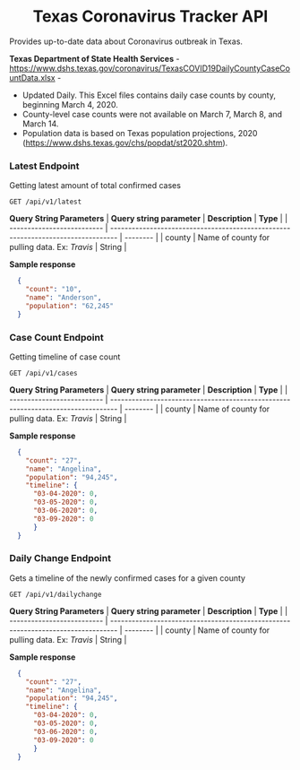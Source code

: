 <h1 align="center">
    Texas Coronavirus Tracker API
</h1>

Provides up-to-date data about Coronavirus outbreak in Texas.

**Texas Department of State Health Services** - https://www.dshs.texas.gov/coronavirus/TexasCOVID19DailyCountyCaseCountData.xlsx - 
* Updated Daily. This Excel files contains daily case counts by county, beginning March 4, 2020.
* County-level case counts were not available on March 7, March 8, and March 14.
* Population data is based on Texas population projections, 2020 (https://www.dshs.texas.gov/chs/popdat/st2020.shtm).


### Latest Endpoint

Getting latest amount of total confirmed cases

```http
GET /api/v1/latest
```

__Query String Parameters__
| __Query string parameter__ | __Description__                                                                  | __Type__ |
| -------------------------- | -------------------------------------------------------------------------------- | -------- |
| county                     | Name of county for pulling data. Ex: *Travis* | String   |

__Sample response__
```json
  {
    "count": "10", 
    "name": "Anderson", 
    "population": "62,245"
  }
```

### Case Count Endpoint

Getting timeline of case count

```http
GET /api/v1/cases
```

__Query String Parameters__
| __Query string parameter__ | __Description__                                                                  | __Type__ |
| -------------------------- | -------------------------------------------------------------------------------- | -------- |
| county                     | Name of county for pulling data. Ex: *Travis* | String   |

__Sample response__
```json
  {
    "count": "27", 
    "name": "Angelina", 
    "population": "94,245", 
    "timeline": {
      "03-04-2020": 0, 
      "03-05-2020": 0, 
      "03-06-2020": 0, 
      "03-09-2020": 0
      }
  }
```
### Daily Change Endpoint

Gets a timeline of the newly confirmed cases for a given county

```http
GET /api/v1/dailychange
```

__Query String Parameters__
| __Query string parameter__ | __Description__                                                                  | __Type__ |
| -------------------------- | -------------------------------------------------------------------------------- | -------- |
| county                     | Name of county for pulling data. Ex: *Travis* | String   |

__Sample response__
```json
  {
    "count": "27", 
    "name": "Angelina", 
    "population": "94,245", 
    "timeline": {
      "03-04-2020": 0, 
      "03-05-2020": 0, 
      "03-06-2020": 0, 
      "03-09-2020": 0
      }
  }
```

